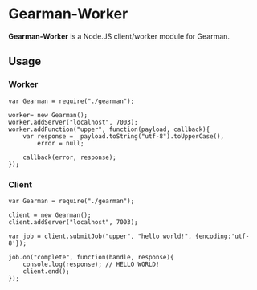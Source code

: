 # Gearman-Worker

**Gearman-Worker** is a Node.JS client/worker module for Gearman.

## Usage

### Worker

    var Gearman = require("./gearman");

    worker= new Gearman();
    worker.addServer("localhost", 7003);
    worker.addFunction("upper", function(payload, callback){
        var response =  payload.toString("utf-8").toUpperCase(),
            error = null;
            
        callback(error, response);
    });
    
### Client

    var Gearman = require("./gearman");

    client = new Gearman();
    client.addServer("localhost", 7003);

    var job = client.submitJob("upper", "hello world!", {encoding:'utf-8'});

    job.on("complete", function(handle, response){
        console.log(response); // HELLO WORLD!
        client.end();
    });
